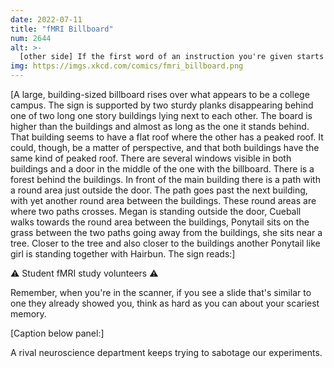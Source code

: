 ```yaml
---
date: 2022-07-11
title: "fMRI Billboard"
num: 2644
alt: >-
  [other side] If the first word of an instruction you're given starts with the same letter as your crush's name, for that step imagine the experimenter is your crush.
img: https://imgs.xkcd.com/comics/fmri_billboard.png
---
```

[A large, building-sized billboard rises over what appears to be a college campus. The sign is supported by two sturdy planks disappearing behind one of two long one story buildings lying next to each other. The board is higher than the buildings and almost as long as the one it stands behind. That building seems to have a flat roof where the other has a peaked roof. It could, though, be a matter of perspective, and that both buildings have the same kind of peaked roof. There are several windows visible in both buildings and a door in the middle of the one with the billboard. There is a forest behind the buildings. In front of the main building there is a path with a round area just outside the door. The path goes past the next building, with yet another round area between the buildings. These round areas are where two paths crosses. Megan is standing outside the door, Cueball walks towards the round area between the buildings, Ponytail sits on the grass between the two paths going away from the buildings, she sits near a tree. Closer to the tree and also closer to the buildings another Ponytail like girl is standing together with Hairbun. The sign reads:]

 ⚠ Student fMRI study volunteers ⚠

 Remember, when you're in the scanner, if you see a slide that's similar to one they already showed you, think as hard as you can about your scariest memory.

[Caption below panel:]

A rival neuroscience department keeps trying to sabotage our experiments.